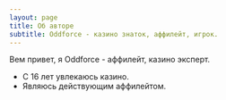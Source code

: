 ```yaml
---
layout: page
title: Об авторе
subtitle: Oddforce - казино знаток, аффилейт, игрок.
---
```


Вем привет, я Oddforce - аффилейт, казино эксперт.

- С 16 лет увлекаюсь казино.
- Являюсь действующим аффилейтом.
